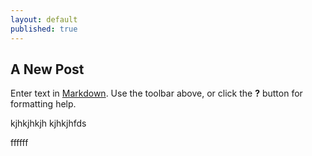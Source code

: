 ```yaml
---
layout: default
published: true
---
```


## A New Post

Enter text in [Markdown](http://daringfireball.net/projects/markdown/). Use the toolbar above, or click the **?** button for formatting help.

kjhkjhkjh
kjhkjhfds

ffffff